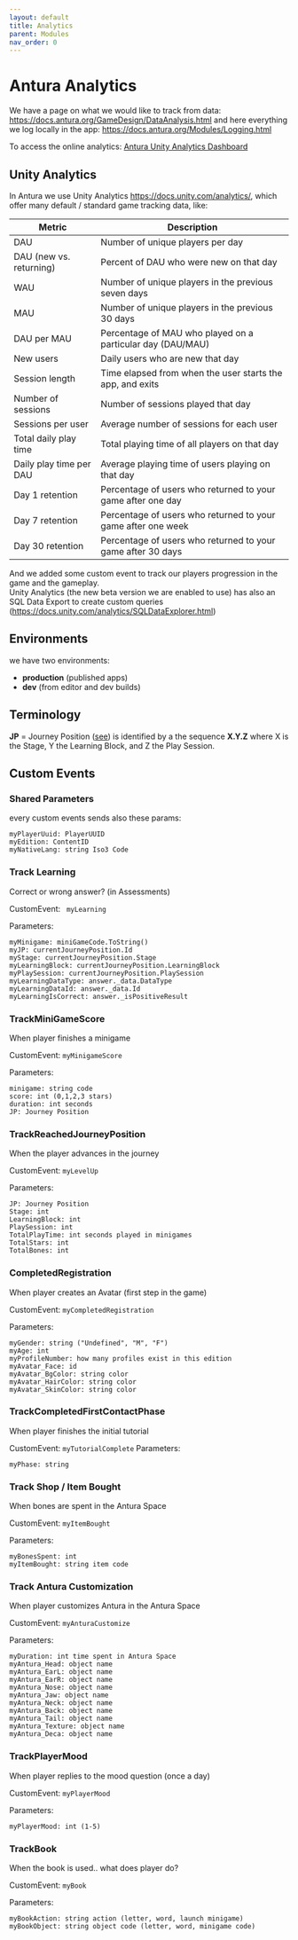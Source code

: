 ```yaml
---
layout: default
title: Analytics
parent: Modules
nav_order: 0
---
```

# Antura Analytics

We have a page on what we would like to track from data: <https://docs.antura.org/GameDesign/DataAnalysis.html> and here everything we log locally in the app: <https://docs.antura.org/Modules/Logging.html>

To access the online analytics: [Antura Unity Analytics Dashboard](https://dashboard.unity3d.com/organizations/567035/projects/ca7a3389-ec6c-44b1-a44d-aa0da4930165/overview?viewMode=project)

## Unity Analytics
In Antura we use Unity Analytics <https://docs.unity.com/analytics/>, which offer many default / standard game tracking data, like:

| Metric | Description |
|---|---|
| DAU | Number of unique players per day |
|DAU (new vs. returning)|Percent of DAU who were new on that day |
| WAU | Number of unique players in the previous seven days|
|MAU | Number of unique players in the previous 30 days |
| DAU per MAU | Percentage of MAU who played on a particular day (DAU/MAU)|
|New users | Daily users who are new that day |
|Session length |Time elapsed from when the user starts the app, and exits|
|Number of sessions|Number of sessions played that day|
|Sessions per user|Average number of sessions for each user|
|Total daily play time|Total playing time of all players on that day|
|Daily play time per DAU|Average playing time of users playing on that day|
|Day 1 retention|Percentage of users who returned to your game after one day|
|Day 7 retention|Percentage of users who returned to your game after one week|
|Day 30 retention|Percentage of users who returned to your game after 30 days|

And we added some custom event to track our players progression in the game and the gameplay.    
Unity Analytics (the new beta version we are enabled to use) has also an SQL Data Export to create custom queries (<https://docs.unity.com/analytics/SQLDataExplorer.html>)

## Environments
we have two environments:
- **production** (published apps)
- **dev** (from editor and dev builds)

## Terminology
**JP** = Journey Position ([see](../Modules/Journey.md))
is identified by a the sequence **X.Y.Z** where X is the Stage, Y the Learning Block, and Z the Play Session.

## Custom Events

### Shared Parameters
every custom events sends also these params:
```
myPlayerUuid: PlayerUUID
myEdition: ContentID
myNativeLang: string Iso3 Code
```

### Track Learning
Correct or wrong answer? (in Assessments)

CustomEvent: ` myLearning`

Parameters:
```
myMinigame: miniGameCode.ToString()
myJP: currentJourneyPosition.Id
myStage: currentJourneyPosition.Stage
myLearningBlock: currentJourneyPosition.LearningBlock
myPlaySession: currentJourneyPosition.PlaySession
myLearningDataType: answer._data.DataType
myLearningDataId: answer._data.Id
myLearningIsCorrect: answer._isPositiveResult
```

### TrackMiniGameScore
When player finishes a minigame

CustomEvent: `myMinigameScore`

Parameters:
```
minigame: string code
score: int (0,1,2,3 stars)
duration: int seconds
JP: Journey Position
```

### TrackReachedJourneyPosition
When the player advances in the journey

CustomEvent: `myLevelUp`

Parameters:
```
JP: Journey Position
Stage: int
LearningBlock: int
PlaySession: int
TotalPlayTime: int seconds played in minigames
TotalStars: int
TotalBones: int
```

### CompletedRegistration
When player creates an Avatar (first step in the game)

CustomEvent: `myCompletedRegistration`

Parameters:
```
myGender: string ("Undefined", "M", "F")
myAge: int
myProfileNumber: how many profiles exist in this edition
myAvatar_Face: id
myAvatar_BgColor: string color
myAvatar_HairColor: string color
myAvatar_SkinColor: string color
```

### TrackCompletedFirstContactPhase
When player finishes the initial tutorial

CustomEvent: `myTutorialComplete`
Parameters:
```
myPhase: string
```

### Track Shop / Item Bought
When bones are spent in the Antura Space

CustomEvent: `myItemBought`

Parameters:
```
myBonesSpent: int
myItemBought: string item code
```

### Track Antura Customization
When player customizes Antura in the Antura Space

CustomEvent: `myAnturaCustomize`

Parameters:
```
myDuration: int time spent in Antura Space
myAntura_Head: object name
myAntura_EarL: object name
myAntura_EarR: object name
myAntura_Nose: object name
myAntura_Jaw: object name
myAntura_Neck: object name
myAntura_Back: object name
myAntura_Tail: object name
myAntura_Texture: object name
myAntura_Deca: object name
```

### TrackPlayerMood
When player replies to the mood question (once a day)

CustomEvent: `myPlayerMood`

Parameters:
```
myPlayerMood: int (1-5)
```

### TrackBook
When the book is used.. what does player do?

CustomEvent: `myBook`

Parameters:
```
myBookAction: string action (letter, word, launch minigame)
myBookObject: string object code (letter, word, minigame code)
```
